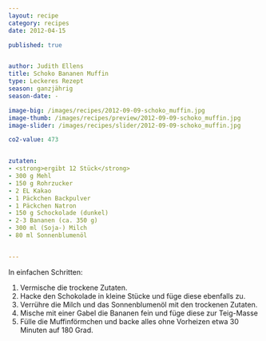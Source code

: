 ```yaml
---
layout: recipe
category: recipes
date: 2012-04-15

published: true


author: Judith Ellens
title: Schoko Bananen Muffin
type: Leckeres Rezept
season: ganzjährig
season-date: -

image-big: /images/recipes/2012-09-09-schoko_muffin.jpg
image-thumb: /images/recipes/preview/2012-09-09-schoko_muffin.jpg
image-slider: /images/recipes/slider/2012-09-09-schoko_muffin.jpg

co2-value: 473


zutaten:
- <strong>ergibt 12 Stück</strong>
- 300 g Mehl 
- 150 g Rohrzucker
- 2 EL Kakao
- 1 Päckchen Backpulver
- 1 Päckchen Natron
- 150 g Schockolade (dunkel)
- 2-3 Bananen (ca. 350 g)
- 300 ml (Soja-) Milch
- 80 ml Sonnenblumenöl


---
```


In einfachen Schritten:
1. Vermische die trockene Zutaten. 
2. Hacke den Schokolade in kleine Stücke und füge diese ebenfalls zu.
2. Verrühre die Milch und das Sonnenblumenöl mit den trockenen Zutaten.
3. Mische mit einer Gabel die Bananen fein und füge diese zur Teig-Masse
4. Fülle die Muffinförmchen und backe alles ohne Vorheizen etwa 30 Minuten auf 180 Grad. 
